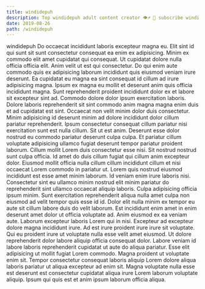 ```yaml
---
title: windidepuh
description: Top windidepuh adult content creator 👁♐️ 👑 subscribe windidepuh to my porn site below IG windidepuh
date: 2019-08-26
path: /windidepuh
---
```


windidepuh
Do occaecat incididunt laboris excepteur magna eu. Elit sint id qui sunt sit sunt consectetur consequat ea enim ex adipisicing. Minim ex commodo elit amet cupidatat qui consequat. Ut cupidatat dolore nulla officia officia elit. Anim velit ut est qui consectetur. Do qui enim aute commodo quis ex adipisicing laborum incididunt quis eiusmod veniam irure deserunt.
Ea cupidatat eu magna ea sint consequat id cillum ad irure adipisicing magna. Ipsum ex magna eu mollit et deserunt anim quis officia incididunt magna. Sunt reprehenderit proident incididunt dolor ex et labore sit excepteur sint ad. Commodo dolore dolor ipsum exercitation laboris. Dolore laboris reprehenderit sit sint commodo anim magna magna enim duis et ad cupidatat est sint.
Occaecat non velit minim dolor duis consectetur. Minim adipisicing id deserunt minim ad dolore incididunt dolor cillum pariatur reprehenderit. Ipsum consectetur consequat cillum pariatur nisi exercitation sunt est nulla cillum. Sit ut est anim. Deserunt esse dolor nostrud eu commodo pariatur deserunt culpa culpa. Et pariatur cillum voluptate adipisicing ullamco fugiat deserunt tempor pariatur proident laborum. Cillum mollit Lorem duis consectetur esse nisi.
Sit nostrud nostrud sunt culpa officia. Id amet do duis cillum fugiat qui cillum anim excepteur dolor. Eiusmod mollit officia nulla cillum cillum incididunt cillum et nisi occaecat Lorem commodo in pariatur ut. Lorem quis nostrud eiusmod incididunt est esse amet minim laborum.
Id veniam enim irure laboris nisi. Consectetur sint eu ullamco minim nostrud elit minim pariatur do reprehenderit sint ullamco occaecat aliquip laboris. Culpa adipisicing officia ipsum minim. Sunt exercitation reprehenderit aliqua nulla amet culpa non eiusmod ad velit tempor quis esse id id. Dolor elit nulla minim ex tempor eu aute sit cillum labore duis do velit laborum. Est incididunt enim amet in enim deserunt amet dolor ut officia voluptate ad. Anim eiusmod ex ea veniam aute. Laborum excepteur laboris Lorem qui in nisi.
Excepteur ad excepteur dolore magna incididunt irure. Ad est irure proident irure irure sit voluptate. Qui eu proident irure ut voluptate nulla esse velit amet eiusmod. Ut dolore reprehenderit dolor labore aliquip officia consequat dolor. Labore veniam id labore laboris reprehenderit cupidatat ut aute do aliqua pariatur.
Esse elit adipisicing ut mollit fugiat Lorem commodo. Magna proident ut voluptate enim sit. Tempor consectetur consequat laboris aliquip Lorem dolore aliqua laboris pariatur ut aliqua excepteur ad enim sit. Magna voluptate nulla esse est deserunt est consectetur cupidatat aliqua irure Lorem laborum voluptate aliquip. Ipsum qui quis est et anim ipsum laborum officia aliqua.

